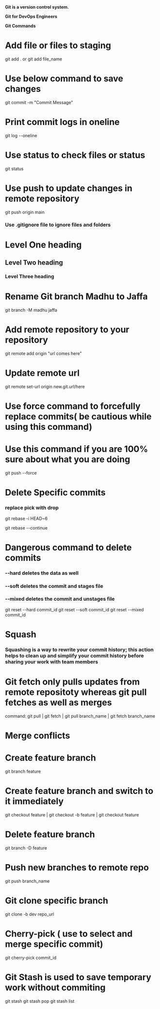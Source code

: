 **Git is a version control system.**

**Git for DevOps Engineers**

**Git Commands**

# Add file or files to staging

git add . or git add file_name
# Use below command to save changes 
git commit -m "Commit Message"

# Print commit logs in oneline
git log --oneline

# Use status to check files or status
git status
# Use push to update changes in remote repository
git push origin main

### Use .gitignore file to ignore files and folders

# Level One heading
## Level Two heading
### Level Three heading

# Rename Git branch Madhu to Jaffa
git branch -M madhu jaffa


# Add remote repository to your repository

git remote add origin "url comes here"

# Update remote url 

git remote set-url origin new.git.url/here

# Use force command to forcefully replace commits( be cautious while using this command)
# Use this command if you are 100% sure about what you are doing

git push --force



# Delete Specific commits 
### replace pick with drop
git rebase -i HEAD~6

git rebase --continue

# Dangerous command to delete commits

### --hard deletes the data as well
### --soft deletes the commit and stages file
### --mixed deletes the commit and unstages file 
git reset --hard commit_id
git reset --soft commit_id
git reset --mixed commit_id


# Squash
### Squashing is a way to rewrite your commit history; this action helps to clean up and simplify your commit history before sharing your work with team members

# Git fetch only pulls updates from remote repositoty whereas git pull fetches as well as merges

command: git pull | git fetch | git pull branch_name | git fetch branch_name

# Merge conflicts

# Create feature branch

 git branch feature 

# Create feature branch and switch to it immediately

git checkout feature | git checkout -b feature | git checkout feature

# Delete feature branch

git branch -D feature

# Push new branches to remote repo

git push branch_name

# Git clone specific branch

git clone -b dev repo_url

# Cherry-pick ( use to select and merge specific commit)

git cherry-pick commit_id

# Git Stash is used to save temporary work without commiting 
git stash
git stash pop
git stash list